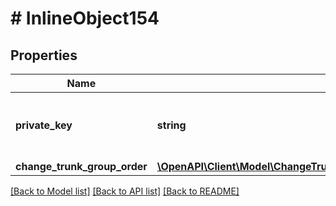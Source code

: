 # # InlineObject154

## Properties

Name | Type | Description | Notes
------------ | ------------- | ------------- | -------------
**private_key** | **string** | API key required to validate your application |
**change_trunk_group_order** | [**\OpenAPI\Client\Model\ChangeTrunkGroupOrderChangeTrunkGroupOrder**](ChangeTrunkGroupOrderChangeTrunkGroupOrder.md) |  |

[[Back to Model list]](../../README.md#models) [[Back to API list]](../../README.md#endpoints) [[Back to README]](../../README.md)
